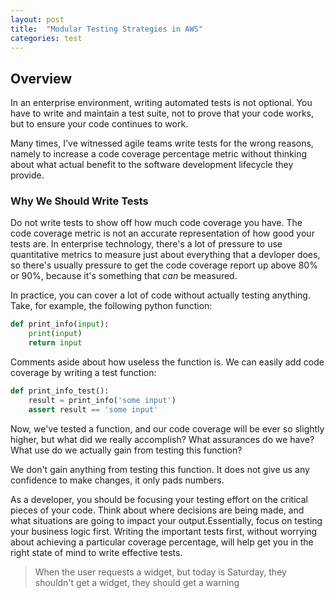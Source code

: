 ```yaml
---
layout: post
title:  "Modular Testing Strategies in AWS"
categories: test
---
```

## Overview
In an enterprise environment, writing automated tests is not optional. You have to write and maintain a test suite, not to prove that your code works, but to ensure your code continues to work.

Many times, I've witnessed agile teams write tests for the wrong reasons, namely to increase a code coverage percentage metric without thinking about what actual benefit to the software development lifecycle they provide.

### Why We Should Write Tests
Do not write tests to show off how much code coverage you have. The code coverage metric is not an accurate representation of how good your tests are. In enterprise technology, there's a lot of pressure to use quantitative metrics to measure just about everything that a devloper does, so there's usually pressure to get the code coverage report up above 80% or 90%, because it's something that _can_ be measured.

In practice, you can cover a lot of code without actually testing anything. Take, for example, the following python function:
```python
def print_info(input):
    print(input)
    return input
```
Comments aside about how useless the function is. We can easily add code coverage by writing a test function:
```python
def print_info_test():
    result = print_info('some input')
    assert result == 'some input'
```

Now, we've tested a function, and our code coverage will be ever so slightly higher, but what did we really accomplish? What assurances do we have? What use do we actually gain from testing this function?

We don't gain anything from testing this function. It does not give us any confidence to make changes, it only pads numbers.

As a developer, you should be focusing your testing effort on the critical pieces of your code. Think about where decisions are being made, and what situations are going to impact your output.Essentially, focus on testing your business logic first. Writing the important tests first, without worrying about achieving a particular coverage percentage, will help get you in the right state of mind to write effective tests.

>When the user requests a widget, but today is Saturday, they shouldn't get a widget, they should get a warning


